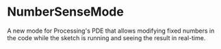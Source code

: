 NumberSenseMode
===============

A new mode for Processing's PDE that allows modifying fixed numbers in the code 
while the sketch is running and seeing the result in real-time.
